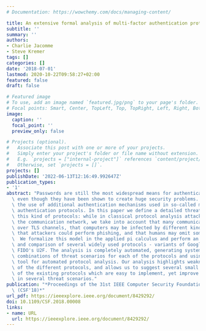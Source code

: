 ```yaml
---
# Documentation: https://wowchemy.com/docs/managing-content/

title: An extensive formal analysis of multi-factor authentication protocols
subtitle: ''
summary: ''
authors:
- Charlie Jacomme
- Steve Kremer
tags: []
categories: []
date: '2018-07-01'
lastmod: 2020-10-22T09:58:27+02:00
featured: false
draft: false

# Featured image
# To use, add an image named `featured.jpg/png` to your page's folder.
# Focal points: Smart, Center, TopLeft, Top, TopRight, Left, Right, BottomLeft, Bottom, BottomRight.
image:
  caption: ''
  focal_point: ''
  preview_only: false

# Projects (optional).
#   Associate this post with one or more of your projects.
#   Simply enter your project's folder or file name without extension.
#   E.g. `projects = ["internal-project"]` references `content/project/deep-learning/index.md`.
#   Otherwise, set `projects = []`.
projects: []
publishDate: '2022-06-13T12:16:49.992647Z'
publication_types:
- '1'
abstract: "Passwords are still the most widespread means for authenticating users,\
  \ even though they have been shown to create huge security problems. This motivated\
  \ the use of additional authentication mechanisms used in so-called multi-factor\
  \ authentication protocols. In this paper we define a detailed threat model for\
  \ this kind of protocols: while in classical protocol analysis attackers control\
  \ the communication network, we take into account that many communications are performed\
  \ over TLS channels, that computers may be infected by different kinds of malwares,\
  \ that attackers could perform phishing, and that humans may omit some actions.\
  \  We formalize this model in the applied pi calculus and perform an extensive analysis\
  \ and comparison of several widely used protocols - variants of Google 2-step and\
  \ FIDO's U2F. The analysis is completely automated, generating systematically all\
  \ combinations of threat scenarios for each of the protocols and using the ProVerif\
  \ tool for automated protocol analysis. Our analysis highlights weaknesses and strengths\
  \ of the different protocols, and allows us to suggest several small modifications\
  \ of the existing protocols which are easy to implement, yet improve their security\
  \ in several threat scenarios."
publication: "*Proceedings of the 31st IEEE Computer Security Foundations Symposium\
  \ (CSF'18)*"
url_pdf: https://ieeexplore.ieee.org/document/8429292/
doi: 10.1109/CSF.2018.00008
links:
- name: URL
  url: https://ieeexplore.ieee.org/document/8429292/
---
```

